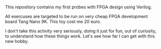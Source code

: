 This repository contains my first probes with FPGA design using Verilog.

All exercuses are targeted to be run on very cheap FPGA development board Tang Nano 9K. This toy cost me 20 euro.

I don't take this activity very seriously, doing it just for fun, out of curiosity, to understand how these things work. Let's see how far I can get with this new hobby.